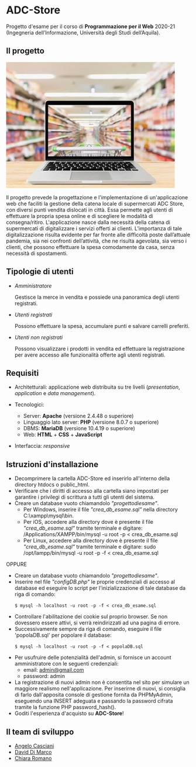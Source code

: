 # ADC-Store

Progetto d'esame per il corso di **Programmazione per il Web** 2020-21 (Ingegneria dell’Informazione, Università degli Studi dell’Aquila).

## Il progetto

![main](READMEimages/main.jpg)

Il progetto prevede la progettazione e l'implementazione di un'applicazione web che faciliti la gestione della catena locale di supermercati ADC Store, con diversi punti vendita dislocati in città. 
Essa permette agli utenti di effettuare la propria spesa online e di scegliere le modalità di consegna/ritiro.
L'applicazione nasce dalla necessità della catena di supermercati di digitalizzare i servizi offerti ai clienti. L’importanza di tale digitalizzazione risulta evidente per far fronte alle difficoltà poste dall’attuale pandemia, sia nei confronti dell’attività, che ne risulta agevolata, sia verso i clienti, che possono effettuare la spesa comodamente da casa, senza necessità di spostamenti.

## Tipologie di utenti

- *Amministratore*

	Gestisce la merce in vendita e possiede una panoramica degli utenti registrati.

- *Utenti registrati*

	Possono effettuare la spesa, accumulare punti e salvare carrelli preferiti.

- *Utenti non registrati*

	Possono visualizzare i prodotti in vendita ed effettuare la registrazione per avere accesso alle funzionalità offerte agli utenti registrati.

## Requisiti

- Architetturali: applicazione web distribuita su tre livelli (*presentation*, *application* e *data management*).

- Tecnologici: 
	- Server: **Apache** (versione 2.4.48 o superiore)
	- Linguaggio lato server: **PHP** (versione 8.0.7 o superiore)
	- DBMS: **MariaDB** (versione 10.4.19 o superiore)
	- Web: **HTML** + **CSS** + **JavaScript**

- Interfaccia: *responsive*

## Istruzioni d'installazione
- Decomprimere la cartella ADC-Store ed inserirlo all'interno della directory htdocs o public_html.
- Verificare che i diritti di accesso alla cartella siano impostati per garantire i privilegi di scrittura a tutti gli utenti del sistema.
- Creare un database vuoto chiamandolo *"progettodiesame"*.
	- Per Windows, inserire il file *"crea_db_esame.sql"* nella directory C:\xampp\mysql\bin.
	- Per iOS, accedere alla directory dove è presente il file *"crea_db_esame.sql"* tramite terminale e digitare: /Applications/XAMPP/bin/mysql -u root -p < crea_db_esame.sql
	- Per Linux, accedere alla directory dove è presente il file *"crea_db_esame.sql"* tramite terminale e digitare: sudo /opt/lampp/bin/mysql -u root -p -f < crea_db_esame.sql

OPPURE
- Creare un database vuoto chiamandolo *"progettodiesame"*.
- Inserire nel file *"configDB.php"* le proprie credenziali di accesso al database ed eseguire lo script per l'inizializzazione di tale database da riga di comando:
  ```
  $ mysql -h localhost -u root -p -f < crea_db_esame.sql
  ```
- Controllare l'abilitazione dei cookie sul proprio browser. Se non dovessero essere attivi, si verrà reindirizzati ad una pagina di errore.
- Successivamente sempre da riga di comando, eseguire il file 'popolaDB.sql' per popolare il database:
  ```
  $ mysql -h localhost -u root -p -f < popolaDB.sql
  ```
- Per usufruire delle potenzialità dell'admin, si fornisce un account amministratore con le seguenti credenziali:
  - email: admin@gmail.com
  - password: admin
- La registrazione di nuovi admin non è consentita nel sito per simulare un maggiore realismo nell'applicazione. Per inserirne di nuovi, si consiglia di farlo dall'apposita console di gestione fornita da PHPMyAdmin, eseguendo una INSERT adeguata e passando la password cifrata tramite la funzione PHP password_hash().
- Goditi l'esperienza d'acquisto su **ADC-Store**!

## Il team di sviluppo

- [Angelo Casciani](https://github.com/AngeloC99)
- [David Di Marco](https://github.com/david99686)
- [Chiara Romano](https://github.com/Chiara-R) 


